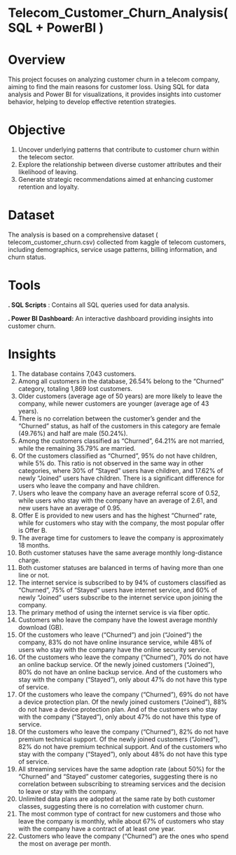 # Telecom_Customer_Churn_Analysis( SQL + PowerBI )

# Overview

This project focuses on analyzing customer churn in a telecom company, aiming to find the main reasons for customer loss. Using SQL for data analysis and Power BI for visualizations, it provides insights into customer behavior, helping to develop effective retention strategies.

# Objective

1. Uncover underlying patterns that contribute to customer churn within the telecom sector.
2. Explore the relationship between diverse customer attributes and their likelihood of leaving.
3. Generate strategic recommendations aimed at enhancing customer retention and loyalty.

# Dataset

The analysis is based on a comprehensive dataset ( telecom_customer_churn.csv) collected from kaggle of telecom customers, including demographics, service usage patterns, billing information, and churn status.

# Tools
 
**. SQL Scripts** : Contains all SQL queries used for data analysis.

**. Power BI Dashboard:** An interactive dashboard providing insights into customer churn.

# Insights

1. The database contains 7,043 customers.
2. Among all customers in the database, 26.54% belong to the “Churned” category, totaling 1,869 lost customers.
3. Older customers (average age of 50 years) are more likely to leave the company, while newer customers are younger (average age of 43 years).
4. There is no correlation between the customer’s gender and the “Churned” status, as half of the customers in this category are female (49.76%) and half are male 
   (50.24%).
5. Among the customers classified as “Churned”, 64.21% are not married, while the remaining 35.79% are married.
6. Of the customers classified as “Churned”, 95% do not have children, while 5% do. This ratio is not observed in the same way in other categories, where 30% of 
   “Stayed” users have children, and 17.62% of newly “Joined” users have children. There is a significant difference for users who leave the company and have children.
7. Users who leave the company have an average referral score of 0.52, while users who stay with the company have an average of 2.61, and new users have an average of 
   0.95.
8. Offer E is provided to new users and has the highest “Churned” rate, while for customers who stay with the company, the most popular offer is Offer B.
9. The average time for customers to leave the company is approximately 18 months.
10. Both customer statuses have the same average monthly long-distance charge.
11. Both customer statuses are balanced in terms of having more than one line or not.
12. The internet service is subscribed to by 94% of customers classified as “Churned”, 75% of “Stayed” users have internet service, and 60% of newly “Joined” users 
    subscribe to the internet service upon joining the company.
13. The primary method of using the internet service is via fiber optic.
14. Customers who leave the company have the lowest average monthly download (GB).
15. Of the customers who leave (“Churned”) and join (“Joined”) the company, 83% do not have online insurance service, while 48% of users who stay with the company 
    have the online security service.
16. Of the customers who leave the company (“Churned”), 70% do not have an online backup service. Of the newly joined customers (“Joined”), 80% do not have an online 
    backup service. And of the customers who stay with the company (“Stayed”), only about 47% do not have this type of service.
17. Of the customers who leave the company (“Churned”), 69% do not have a device protection plan. Of the newly joined customers (“Joined”), 88% do not have a device 
    protection plan. And of the customers who stay with the company (“Stayed”), only about 47% do not have this type of service.
18. Of the customers who leave the company (“Churned”), 82% do not have premium technical support. Of the newly joined customers (“Joined”), 82% do not have premium 
    technical support. And of the customers who stay with the company (“Stayed”), only about 48% do not have this type of service.
19. All streaming services have the same adoption rate (about 50%) for the “Churned” and “Stayed” customer categories, suggesting there is no correlation between 
    subscribing to streaming services and the decision to leave or stay with the company.
20. Unlimited data plans are adopted at the same rate by both customer classes, suggesting there is no correlation with customer churn.
21. The most common type of contract for new customers and those who leave the company is monthly, while about 67% of customers who stay with the company have a 
    contract of at least one year.
22. Customers who leave the company (“Churned”) are the ones who spend the most on average per month.


